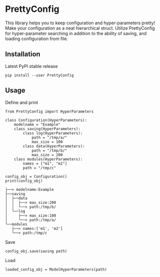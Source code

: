 # PrettyConfig
This library helps you to keep configuration and hyper-parameters pretty! Make your configuration as a neat hierarchical struct. Utilize PrettyConfig for hyper-parameter searching in addition to the ability of saving, and loading configuration from file.

Installation
------------

Latest PyPI stable release
~~~~~~~~~~~~~~~~~~~~~~~~~~
pip install --user PrettyConfig
~~~~~~~~~~~~~~~~~~~~~~~~~~

Usage
------------
Define and print
~~~~~~~~~~~~~~~~~~~~~~~~~~
from PrettyConfig import HyperParameters

class Configuration(HyperParameters):
    modelname = "Example"
    class saving(HyperParameters): 
        class log(HyperParameters):
            path = "/tmp/a/"
            max_size = 100
        class data(HyperParameters):
            path = "/tmp/b/"
            max_size = 200
    class modules(HyperParameters):
        names = ["m1", "m2"]
        path = "/tmp/c"

config_obj = Configuration()
print(config_obj)
~~~~~~~~~~~~~~~~~~~~~~~~~~
~~~~~~~~~~~~~~~~~~~~~~~~~~
├──> modelname:Example
├──saving
│  ├──data
│  │  ├──> max_size:200
│  │  └──> path:/tmp/b/
│  └──log
│     ├──> max_size:100
│     └──> path:/tmp/a/
└──modules
   ├──> names:['m1', 'm2']
   └──> path:/tmp/c
~~~~~~~~~~~~~~~~~~~~~~~~~~
Save
~~~~~~~~~~~~~~~~~~~~~~~~~~
config_obj.save(saving path)
~~~~~~~~~~~~~~~~~~~~~~~~~~
Load
~~~~~~~~~~~~~~~~~~~~~~~~~~
loaded_config_obj = ModelHyperParameters(path)
~~~~~~~~~~~~~~~~~~~~~~~~~~
